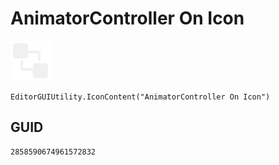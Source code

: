 # AnimatorController On Icon
![](/img/AnimatorController%20On%20Icon.png)

``` CSharp
EditorGUIUtility.IconContent("AnimatorController On Icon")
```
## GUID
```
2858590674961572832
```
